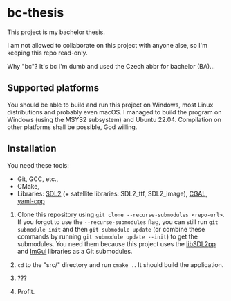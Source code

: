 # bc-thesis

This project is my bachelor thesis.

I am not allowed to collaborate on this project with anyone alse, so I'm keeping this repo read-only.

Why "bc"? It's bc I'm dumb and used the Czech abbr for bachelor (BA)...

## Supported platforms

You should be able to build and run this project on Windows, most Linux distributions and probably even macOS. I managed to build the program on Windows (using the MSYS2 subsystem) and Ubuntu 22.04. Compilation on other platforms shall be possible, God willing.

## Installation

You need these tools:

- Git, GCC, etc.,
- CMake,
- Libraries: [SDL2](https://www.libsdl.org/) (+ satellite libraries: SDL2_ttf, SDL2_image), [CGAL](https://www.cgal.org/), [yaml-cpp](https://github.com/jbeder/yaml-cpp)

1.  Clone this repository using `git clone --recurse-submodules <repo-url>`. If you forgot to use the `--recurse-submodules` flag, you can still run `git submodule init` and then `git submodule update` (or combine these commands by running `git submodule update --init`) to get the submodules. You need them because this project uses the [libSDL2pp](https://github.com/libSDL2pp/libSDL2pp) and [ImGui](https://github.com/ocornut/imgui) libraries as a Git submodules.

2.  `cd` to the "src/" directory and run `cmake .`. It should build the application.

3.  ???

4.  Profit.
